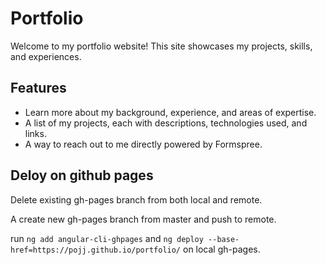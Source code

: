 # Portfolio

Welcome to my portfolio website! This site showcases my projects, skills, and experiences.

## Features

- Learn more about my background, experience, and areas of expertise.
- A list of my projects, each with descriptions, technologies used, and links.
- A way to reach out to me directly powered by Formspree.

## Deloy on github pages

Delete existing gh-pages branch from both local and remote.

A create new gh-pages branch from master and push to remote.

run `ng add angular-cli-ghpages` and `ng deploy --base-href=https://pojj.github.io/portfolio/` on local gh-pages.
